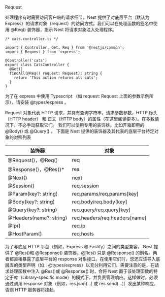 Request

处理程序有时需要访问客户端的请求细节。Nest 提供了对底层平台（默认为 Express）的请求对象（request）的访问方式。我们可以在处理函数的签名中使用 @Req() 装饰器，指示 Nest 将请求对象注入处理程序。

``` node
/* cats.controller.ts */

import { Controller, Get, Req } from '@nestjs/common';
import { Request } from 'express';

@Controller('cats')
export class CatsController {
  @Get()
  findAll(@Req() request: Request): string {
    return 'This action returns all cats';
  }
}
```

为了在 express 中使用 Typescript （如 request: Request 上面的参数示例所示），请安装 @types/express 。

Request 对象代表 HTTP 请求，并具有查询字符串，请求参数参数，HTTP 标头（HTTP header） 和 正文（HTTP body）的属性（在这里阅读更多）。在多数情况下，不必手动获取它们。 我们可以使用专用的装饰器，比如开箱即用的 @Body() 或 @Query() 。 下面是 Nest 提供的装饰器及其代表的底层平台特定对象的对照列表


| 装饰器                                                  | 对象                            |
|------------------------------------------------------|-------------------------------|
| @Request()，@Req()                                    | req                           |
| @Response()，@Res()*	| res                           |
| @Next()	| next                          |
| @Session()	| req.session                   |
| @Param(key?: string)| 	req.params/req.params[key]   |
| @Body(key?: string)	| req.body/req.body[key]        |
| @Query(key?: string)	| req.query/req.query[key]      |
| @Headers(name?: string)	| req.headers/req.headers[name] |
| @Ip()	| req.ip                        |
| @HostParam()| 	req.hosts                    |



为了与底层 HTTP 平台（例如，Express 和 Fastify）之间的类型兼容， Nest 提供了 @Res()和 @Response() 装饰器。@Res() 只是 @Response() 的别名。两者都直接暴露了底层平台的 response 对象接口。在使用它们时，您还应该导入底层库的类型声明（如：@types/express）以充分利用它们。需要注意的是，在请求处理函数中注入 @Res()或 @Response() 时，会将 Nest 置于该处理函数的特定于库（Library-specific mode）的模式下，并负责管理响应。这样做时，必须通过调用 response 对象（例如，res.json(…) 或 res.send(…)）发出某种响应，否则 HTTP 服务器将挂起。


